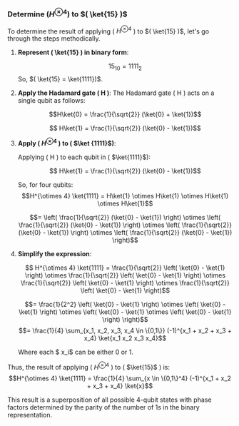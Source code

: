 ### Determine $( H^{\otimes 4})$ to $( \ket{15} )$
To determine the result of applying \( $H^{\otimes 4}$ \) to $( \ket{15} )$, let's go through the steps methodically.

1. **Represent \( \ket{15} \) in binary form**:

   $$15_{10} = 1111_2$$
   So, $( \ket{15} = \ket{1111})$.

2. **Apply the Hadamard gate \( H \)**:
   The Hadamard gate \( H \) acts on a single qubit as follows:

   $$H\ket{0} = \frac{1}{\sqrt{2}} (\ket{0} + \ket{1})$$
   
   $$ H\ket{1} = \frac{1}{\sqrt{2}} (\ket{0} - \ket{1})$$

3. **Apply ( $H^{\otimes 4}$ ) to ( $\ket {1111}$)**:

   Applying \( H \) to each qubit in \( $\ket{1111}$\):

   $$ H\ket{1} = \frac{1}{\sqrt{2}} (\ket{0} - \ket{1})$$

   So, for four qubits:
   $$H^{\otimes 4} \ket{1111} = H\ket{1} \otimes H\ket{1} \otimes H\ket{1} \otimes H\ket{1}$$

   $$= \left( \frac{1}{\sqrt{2}} (\ket{0} - \ket{1}) \right) \otimes \left( \frac{1}{\sqrt{2}} (\ket{0} - \ket{1}) \right) \otimes \left( \frac{1}{\sqrt{2}} (\ket{0} - \ket{1}) \right) \otimes \left( \frac{1}{\sqrt{2}} (\ket{0} - \ket{1}) \right)$$


4. **Simplify the expression**:

   $$ H^{\otimes 4} \ket{1111} = \frac{1}{\sqrt{2}} \left( \ket{0} - \ket{1} \right) \otimes \frac{1}{\sqrt{2}} \left( \ket{0} - \ket{1} \right) \otimes \frac{1}{\sqrt{2}} \left( \ket{0} - \ket{1} \right) \otimes \frac{1}{\sqrt{2}} \left( \ket{0} - \ket{1} \right)$$

   $$= \frac{1}{2^2} \left( \ket{0} - \ket{1} \right) \otimes \left( \ket{0} - \ket{1} \right) \otimes \left( \ket{0} - \ket{1} \otimes \left( \ket{0} - \ket{1} \right) \right)$$
   $$= \frac{1}{4} \sum_{x_1, x_2, x_3, x_4 \in \{0,1\}} (-1)^{x_1 + x_2 + x_3 + x_4} \ket{x_1 x_2 x_3 x_4}$$
 
   Where each $ x_i$ can be either 0 or 1.

Thus, the result of applying ( $H^{\otimes 4}$ ) to ( $\ket{15}$ ) is:
$$H^{\otimes 4} \ket{1111} = \frac{1}{4} \sum_{x \in \{0,1\}^4} (-1)^{x_1 + x_2 + x_3 + x_4} \ket{x}$$

This result is a superposition of all possible 4-qubit states with phase factors determined by the parity of the number of $1s$ in the binary representation.